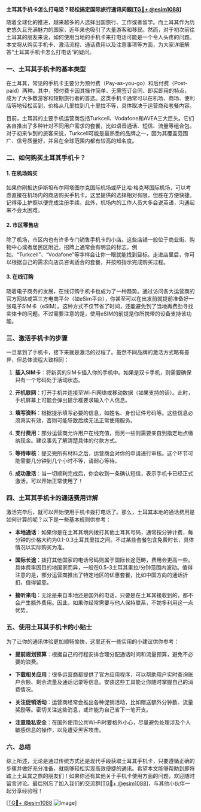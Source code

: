 **土耳其手机卡怎么打电话？轻松搞定国际旅行通讯问题[[TG💪+ @esim1088](https://t.me/s/esim1088)]**

随着全球化的推进，越来越多的人选择出国旅行、工作或者留学。而土耳其作为历史悠久且充满魅力的国家，近年来也吸引了大量游客和移民。然而，对于初次前往土耳其的朋友来说，如何使用当地的手机卡来打电话可能是一个令人头疼的问题。本文将从购买手机卡、激活流程、通话费用以及注意事项等方面，为大家详细解答“土耳其手机卡怎么打电话”的疑问。

### 一、土耳其手机卡的基本类型

在土耳其，常见的手机卡主要分为预付费（Pay-as-you-go）和后付费（Post-paid）两种。其中，预付费卡因其操作简单、无需签订合同、即买即用的特点，成为了大多数游客和短期旅行者的首选。这类手机卡通常可以在机场、商场、便利店等地轻松买到，价格从几里拉到几十里拉不等，具体取决于运营商和套餐内容。

目前，土耳其的主要手机运营商包括Turkcell、Vodafone和AVEA三大巨头。它们各自推出了多种针对不同用户需求的套餐，比如语音通话、短信、流量等组合包。对于初来乍到的旅客来说，Turkcell可能是最熟悉的品牌之一，因为其覆盖范围广、信号质量好，并且在全球范围内都有较高的知名度。

### 二、如何购买土耳其手机卡？

#### 1. 在机场购买
如果你刚抵达伊斯坦布尔阿塔图尔克国际机场或萨比哈·格克琴国际机场，可以考虑直接在机场内的商店购买手机卡。这里提供的选择相对有限，但胜在方便快捷。记得带上护照以便完成注册手续。此外，机场内的工作人员大多会说英语，沟通起来不会太困难。

#### 2. 市区零售店
除了机场，市区内也有许多专门销售手机卡的小店。这些店铺一般位于商业街、购物中心或者居民区附近，招牌上通常会有明显的标志。例如，“Turkcell”、“Vodafone”等字样会让你一眼就能找到目标。走进店里后，你可以根据自己的需求向店员咨询适合的套餐，并按照指示完成购买过程。

#### 3. 在线订购
随着电子商务的发展，在线订购手机卡也成为了一种趋势。通过访问各大运营商的官方网站或第三方电商平台（如eSim平台），你甚至可以在出发前就提前准备好一张电子SIM卡（eSIM）。这种方式不仅节省了时间，还能避免到了当地再费劲寻找实体卡的问题。不过需要注意的是，使用eSIM的前提是你所携带的设备支持该功能。

### 三、激活手机卡的步骤

一旦拿到了手机卡，接下来就是激活的过程了。虽然不同品牌的激活方式略有差异，但总体流程大致相同：

1. **插入SIM卡**：将新买的SIM卡插入你的手机中。如果是双卡手机，则需要确保只有一个号码处于活动状态。
   
2. **开机联网**：打开手机并连接至Wi-Fi网络或移动数据（如果支持的话）。此时，手机屏幕上可能会弹出提示框要求输入个人信息。

3. **填写资料**：根据提示填写必要的信息，如姓名、身份证件号码等。这些信息必须真实有效，否则可能导致后续无法正常使用服务。

4. **支付费用**：部分运营商允许用户在线充值，而另一些则需要亲自到指定地点缴纳现金。建议事先了解清楚具体的付款方式。

5. **等待审核**：提交完所有材料之后，运营商会对你的申请进行审核。这个环节可能需要几分钟到几个小时不等，请耐心等待。

6. **成功激活**：当一切顺利完成后，你会收到一条确认短信，表示手机卡已经正式激活，可以开始正常使用了！

### 四、土耳其手机卡的通话费用详解

激活完毕后，就可以开始使用手机卡拨打电话了。那么，土耳其本地的通话费用是如何计算的呢？以下是一些基本规则供参考：

- **本地通话**：如果你是在土耳其境内拨打其他土耳其号码，通常按分钟计费，每分钟的价格大约为0.1-0.3土耳其里拉之间。不过某些套餐包含免费时长，具体情况以实际购买为准。

- **国际长途**：拨打其他国家的电话号码则属于国际长途范畴，费用会更高一些。具体费率因目的地国家而异，一般在0.5-3土耳其里拉/分钟范围内波动。值得注意的是，部分运营商推出了特定地区的优惠套餐，比如中国方向的通话折扣，值得留意。

- **接听来电**：无论是来自本地还是国外的电话，只要是在土耳其接收到的，都不会产生额外费用。因此，如果你经常需要与他人保持联系，不妨多利用这一点优势。

### 五、使用土耳其手机卡的小贴士

为了让你的通讯体验更加顺畅愉快，这里还有一些实用的小建议供你参考：

- **提前规划预算**：根据自己的行程安排合理分配通话时间和流量预算，避免不必要的浪费。

- **下载相关应用**：很多运营商都提供了官方应用程序，可以帮助用户实时查询账户余额、剩余流量及通话记录等信息。安装这些工具能让你随时掌握自己的消费情况。

- **关注促销活动**：运营商经常会推出各种促销活动，比如赠送额外分钟数、流量奖励等。密切关注这些消息，或许能为自己省下一笔开支。

- **注意隐私安全**：在国外使用公共Wi-Fi时要格外小心，尽量避免处理涉及个人敏感信息的操作，以免遭受黑客攻击。

### 六、总结

综上所述，无论是通过传统方式还是现代手段获取土耳其手机卡，只要遵循正确的步骤并做好充分准备，就能够轻松实现高效便捷的通讯。希望本文能够帮助到即将踏上土耳其之旅的朋友们！如果你还有其他关于手机卡使用方面的问题，欢迎随时留言讨论。最后别忘了加入我们的交流群[[TG💪+ @esim1088](https://t.me/s/esim1088)]，与其他小伙伴一起分享经验哦！

[[TG💪+ @esim1088](https://t.me/s/esim1088) ![Image](https://i.postimg.cc/4NQfJmqS/Snipaste-2025-05-13-00-14-12.png)]